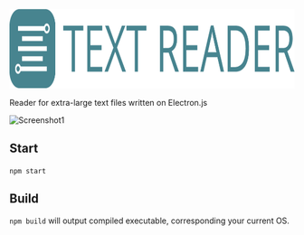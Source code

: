 <p align="center"><img src="logo/logotype_horizontal.png" alt="TextReader" height="140px"></p>


Reader for extra-large text files written on Electron.js

![Screenshot1](http://i64.tinypic.com/23u4ryf.png)

## Start

`npm start` 

## Build

`npm build`
will output compiled executable, corresponding your current OS.

